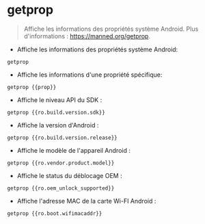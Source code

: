 # getprop

> Affiche les informations des propriétés système Android.
> Plus d'informations : <https://manned.org/getprop>.

- Affiche les informations des propriétés système Android:

`getprop`

- Affiche les informations d'une propriété spécifique:

`getprop {{prop}}`

- Affiche le niveau API du SDK :

`getprop {{ro.build.version.sdk}}`

- Affiche la version d'Android :

`getprop {{ro.build.version.release}}`

- Affiche le modèle de l'appareil Android :

`getprop {{ro.vendor.product.model}}`

- Affiche le status du déblocage OEM :

`getprop {{ro.oem_unlock_supported}}`

- Affiche l'adresse MAC de la carte Wi-FI Android :

`getprop {{ro.boot.wifimacaddr}}`
